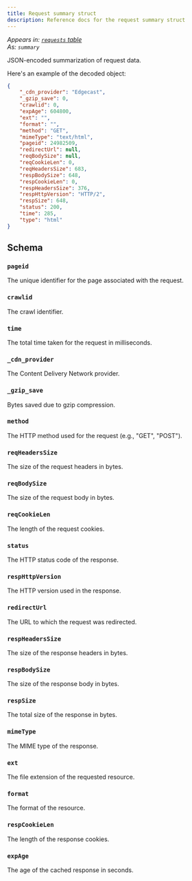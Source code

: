 ```yaml
---
title: Request summary struct
description: Reference docs for the request summary struct
---
```


_Appears in: [`requests` table](/reference/tables/requests/#summary)_\
_As: `summary`_

JSON-encoded summarization of request data.

Here's an example of the decoded object:

```json
{
    "_cdn_provider": "Edgecast",
    "_gzip_save": 0,
    "crawlid": 0,
    "expAge": 604800,
    "ext": "",
    "format": "",
    "method": "GET",
    "mimeType": "text/html",
    "pageid": 24982509,
    "redirectUrl": null,
    "reqBodySize": null,
    "reqCookieLen": 0,
    "reqHeadersSize": 683,
    "respBodySize": 648,
    "respCookieLen": 0,
    "respHeadersSize": 376,
    "respHttpVersion": "HTTP/2",
    "respSize": 648,
    "status": 200,
    "time": 285,
    "type": "html"
}
```

## Schema

### `pageid`

The unique identifier for the page associated with the request.

### `crawlid`

The crawl identifier.

### `time`

The total time taken for the request in milliseconds.

### `_cdn_provider`

The Content Delivery Network provider.

### `_gzip_save`

Bytes saved due to gzip compression.

### `method`

The HTTP method used for the request (e.g., "GET", "POST").

### `reqHeadersSize`

The size of the request headers in bytes.

### `reqBodySize`

The size of the request body in bytes.

### `reqCookieLen`

The length of the request cookies.

### `status`

The HTTP status code of the response.

### `respHttpVersion`

The HTTP version used in the response.

### `redirectUrl`

The URL to which the request was redirected.

### `respHeadersSize`

The size of the response headers in bytes.

### `respBodySize`

The size of the response body in bytes.

### `respSize`

The total size of the response in bytes.

### `mimeType`

The MIME type of the response.

### `ext`

The file extension of the requested resource.

### `format`

The format of the resource.

### `respCookieLen`

The length of the response cookies.

### `expAge`

The age of the cached response in seconds.
